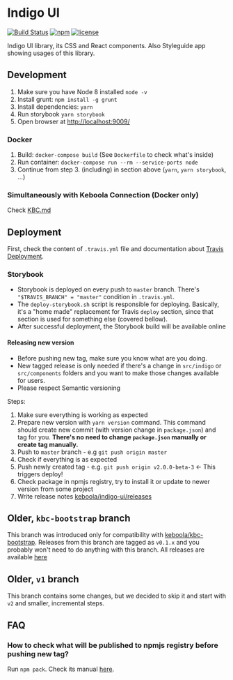 # Indigo UI

[![Build Status](https://travis-ci.org/keboola/indigo-ui.svg?branch=master)](https://travis-ci.org/keboola/indigo-ui)
[![npm](https://img.shields.io/npm/v/@keboola/indigo-ui.svg)](https://yarnpkg.com/en/package/@keboola/indigo-ui)
[![license](https://img.shields.io/github/license/keboola/indigo-ui.svg)](https://github.com/keboola/indigo-ui/blob/master/LICENSE)

Indigo UI library, its CSS and React components. Also Styleguide app showing usages of this library.

## Development

1. Make sure you have Node 8 installed `node -v`
2. Install grunt: `npm install -g grunt`
3. Install dependencies: `yarn`
4. Run storybook `yarn storybook`
5. Open browser at [http://localhost:9009/](http://localhost:9009/)

### Docker

1. Build: `docker-compose build` (See `Dockerfile` to check what's inside)
2. Run container: `docker-compose run --rm --service-ports node`
3. Continue from step 3. (including) in section above (`yarn`, `yarn storybook`, ...)

### Simultaneously with Keboola Connection (Docker only)

Check [KBC.md](KBC.md)

## Deployment

First, check the content of `.travis.yml` file and documentation about
[Travis Deployment](https://docs.travis-ci.com/user/deployment).

### Storybook

- Storybook is deployed on every push to `master` branch. There's `"$TRAVIS_BRANCH" = "master"`
condition in `.travis.yml`.
- The `deploy-storybook.sh` script is responsible for deploying. Basically, it's a "home made"
replacement for Travis `deploy` section, since that section is used for something else (covered
bellow).
- After successful deployment, the Storybook build will be available online

#### Releasing new version

- Before pushing new tag, make sure you know what are you doing.
- New tagged release is only needed if there's a change in `src/indigo` or `src/components` folders
and you want to make those changes available for users.
- Please respect Semantic versioning

Steps:

1. Make sure everything is working as expected
2. Prepare new version with `yarn version` command. This command should create new commit (with
version change in `package.json`) and tag for you. **There's no need to change `package.json`
manually or create tag manually.**
3. Push to `master` branch - e.g `git push origin master`
4. Check if everything is as expected
5. Push newly created tag - e.g. `git push origin v2.0.0-beta-3` <- This triggers deploy!
5. Check package in npmjs registry, try to install it or update to newer version from some project
6. Write release notes [keboola/indigo-ui/releases](https://github.com/keboola/indigo-ui/releases)

## Older, `kbc-bootstrap` branch

This branch was introduced only for compatibility with
[keboola/kbc-bootstrap](https://github.com/keboola/kbc-bootstrap). Releases from this branch are
tagged as `v0.1.x` and you probably won't need to do anything with this branch. All releases are
available [here](https://github.com/keboola/indigo-ui/releases)

## Older, `v1` branch

This branch contains some changes, but we decided to skip it and start with `v2` and smaller,
incremental steps.

## FAQ

### How to check what will be published to npmjs registry before pushing new tag?

Run `npm pack`. Check its manual [here](https://docs.npmjs.com/cli/pack).
